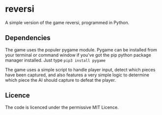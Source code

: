 # reversi

A simple version of the game reversi, programmed in Python.

## Dependencies

The game uses the populer pygame module. Pygame can be installed from your terminal or command window if you've got the pip python package manager installed. Just type `pip3 install pygame`

The game uses a simple script to handle player input, detect which pieces have been captured, and also features a very simple logic to determine which piece the AI should capture to defeat the player.

## Licence

The code is licenced under the permissive MIT Licence.
